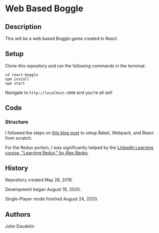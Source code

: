 # Web Based Boggle

## Description

This will be a web based Boggle game created in React.

## Setup

Clone this repository and run the following commands in the terminal:

    cd react-boggle
    npm install
    npm start

Navigate to `http://localhost:3000` and you're all set!

## Code

### Structure

I followed the steps on [this blog post](https://blog.usejournal.com/creating-a-react-app-from-scratch-f3c693b84658) to setup Babel, Webpack, and React from scratch.

For the Redux portion, I was significantly helped by the [LinkedIn Learning course, "Learning Redux," by Alex Banks](https://www.linkedin.com/learning/learning-redux/plan-a-redux-app).

## History

Repository created May 28, 2018.

Development began August 19, 2020.

Single-Player mode finished August 24, 2020.

## Authors

John Daudelin
